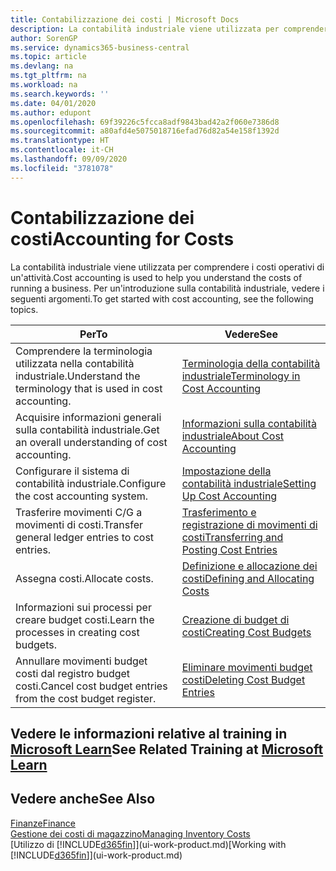 ```yaml
---
title: Contabilizzazione dei costi | Microsoft Docs
description: La contabilità industriale viene utilizzata per comprendere i costi operativi di un'attività. Per un'introduzione sulla contabilità industriale, vedere i seguenti argomenti.
author: SorenGP
ms.service: dynamics365-business-central
ms.topic: article
ms.devlang: na
ms.tgt_pltfrm: na
ms.workload: na
ms.search.keywords: ''
ms.date: 04/01/2020
ms.author: edupont
ms.openlocfilehash: 69f39226c5fcca8adf9843bad42a2f060e7386d8
ms.sourcegitcommit: a80afd4e5075018716efad76d82a54e158f1392d
ms.translationtype: HT
ms.contentlocale: it-CH
ms.lasthandoff: 09/09/2020
ms.locfileid: "3781078"
---
```

# <a name="accounting-for-costs"></a><span data-ttu-id="5de11-104">Contabilizzazione dei costi</span><span class="sxs-lookup"><span data-stu-id="5de11-104">Accounting for Costs</span></span>
<span data-ttu-id="5de11-105">La contabilità industriale viene utilizzata per comprendere i costi operativi di un'attività.</span><span class="sxs-lookup"><span data-stu-id="5de11-105">Cost accounting is used to help you understand the costs of running a business.</span></span> <span data-ttu-id="5de11-106">Per un'introduzione sulla contabilità industriale, vedere i seguenti argomenti.</span><span class="sxs-lookup"><span data-stu-id="5de11-106">To get started with cost accounting, see the following topics.</span></span>  

|<span data-ttu-id="5de11-107">Per</span><span class="sxs-lookup"><span data-stu-id="5de11-107">To</span></span>|<span data-ttu-id="5de11-108">Vedere</span><span class="sxs-lookup"><span data-stu-id="5de11-108">See</span></span>|  
|--------|---------|  
|<span data-ttu-id="5de11-109">Comprendere la terminologia utilizzata nella contabilità industriale.</span><span class="sxs-lookup"><span data-stu-id="5de11-109">Understand the terminology that is used in cost accounting.</span></span>|[<span data-ttu-id="5de11-110">Terminologia della contabilità industriale</span><span class="sxs-lookup"><span data-stu-id="5de11-110">Terminology in Cost Accounting</span></span>](finance-terminology-in-cost-accounting.md)|  
|<span data-ttu-id="5de11-111">Acquisire informazioni generali sulla contabilità industriale.</span><span class="sxs-lookup"><span data-stu-id="5de11-111">Get an overall understanding of cost accounting.</span></span>|[<span data-ttu-id="5de11-112">Informazioni sulla contabilità industriale</span><span class="sxs-lookup"><span data-stu-id="5de11-112">About Cost Accounting</span></span>](finance-about-cost-accounting.md)|  
|<span data-ttu-id="5de11-113">Configurare il sistema di contabilità industriale.</span><span class="sxs-lookup"><span data-stu-id="5de11-113">Configure the cost accounting system.</span></span>|[<span data-ttu-id="5de11-114">Impostazione della contabilità industriale</span><span class="sxs-lookup"><span data-stu-id="5de11-114">Setting Up Cost Accounting</span></span>](finance-set-up-cost-accounting.md)|  
|<span data-ttu-id="5de11-115">Trasferire movimenti C/G a movimenti di costi.</span><span class="sxs-lookup"><span data-stu-id="5de11-115">Transfer general ledger entries to cost entries.</span></span>|[<span data-ttu-id="5de11-116">Trasferimento e registrazione di movimenti di costi</span><span class="sxs-lookup"><span data-stu-id="5de11-116">Transferring and Posting Cost Entries</span></span>](finance-transfer-and-post-cost-entries.md)|  
|<span data-ttu-id="5de11-117">Assegna costi.</span><span class="sxs-lookup"><span data-stu-id="5de11-117">Allocate costs.</span></span>|[<span data-ttu-id="5de11-118">Definizione e allocazione dei costi</span><span class="sxs-lookup"><span data-stu-id="5de11-118">Defining and Allocating Costs</span></span>](finance-define-and-allocate-costs.md)|  
|<span data-ttu-id="5de11-119">Informazioni sui processi per creare budget costi.</span><span class="sxs-lookup"><span data-stu-id="5de11-119">Learn the processes in creating cost budgets.</span></span>|[<span data-ttu-id="5de11-120">Creazione di budget di costi</span><span class="sxs-lookup"><span data-stu-id="5de11-120">Creating Cost Budgets</span></span>](finance-create-cost-budgets.md)|
|<span data-ttu-id="5de11-121">Annullare movimenti budget costi dal registro budget costi.</span><span class="sxs-lookup"><span data-stu-id="5de11-121">Cancel cost budget entries from the cost budget register.</span></span>|[<span data-ttu-id="5de11-122">Eliminare movimenti budget costi</span><span class="sxs-lookup"><span data-stu-id="5de11-122">Deleting Cost Budget Entries</span></span>](finance-how-to-delete-cost-budget-entries.md)|

## <a name="see-related-training-at-microsoft-learn"></a><span data-ttu-id="5de11-123">Vedere le informazioni relative al training in [Microsoft Learn](/learn/paths/use-cost-accounting-dynamics-365-business-central/)</span><span class="sxs-lookup"><span data-stu-id="5de11-123">See Related Training at [Microsoft Learn](/learn/paths/use-cost-accounting-dynamics-365-business-central/)</span></span>

## <a name="see-also"></a><span data-ttu-id="5de11-124">Vedere anche</span><span class="sxs-lookup"><span data-stu-id="5de11-124">See Also</span></span>  
[<span data-ttu-id="5de11-125">Finanze</span><span class="sxs-lookup"><span data-stu-id="5de11-125">Finance</span></span>](finance.md)  
[<span data-ttu-id="5de11-126">Gestione dei costi di magazzino</span><span class="sxs-lookup"><span data-stu-id="5de11-126">Managing Inventory Costs</span></span>](finance-manage-inventory-costs.md)  
<span data-ttu-id="5de11-127">[Utilizzo di [!INCLUDE[d365fin](includes/d365fin_md.md)]](ui-work-product.md)</span><span class="sxs-lookup"><span data-stu-id="5de11-127">[Working with [!INCLUDE[d365fin](includes/d365fin_md.md)]](ui-work-product.md)</span></span>

